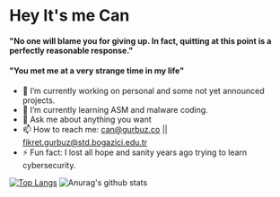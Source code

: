 # Hey It's me Can
#### "No one will blame you for giving up. In fact, quitting at this point is a perfectly reasonable response."
#### "You met me at a very strange time in my life"
- 🔭 I’m currently working on personal and some not yet announced projects.
- 🌱 I’m currently learning ASM and malware coding. 
- 💬 Ask me about anything you want
- 📫 How to reach me: can@gurbuz.co || fikret.gurbuz@std.bogazici.edu.tr
- ⚡ Fun fact: I lost all hope and sanity years ago trying to learn cybersecurity.

[![Top Langs](https://github-readme-stats.vercel.app/api/top-langs/?username=tpirate&theme=dark)](https://github.com/anuraghazra/github-readme-stats)
![Anurag's github stats](https://github-readme-stats.vercel.app/api?username=tpirate&theme=dark&show_icons=true)
<!--
**tpirate/tpirate** is a ✨ _special_ ✨ repository because its `README.md` (this file) appears on your GitHub profile.

Here are some ideas to get you started:

- 🔭 I’m currently working on ...
- 🌱 I’m currently learning ...
- 👯 I’m looking to collaborate on ...
- 🤔 I’m looking for help with ...
- 💬 Ask me about ...
- 📫 How to reach me: ...
- 😄 Pronouns: ...
- ⚡ Fun fact: ...
-->
